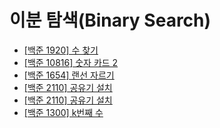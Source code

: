 # 이분 탐색(Binary Search)

- [[백준 1920] 수 찾기](./1920_finding_number)
- [[백준 10816] 숫자 카드 2](./10816_number_card_2)
- [[백준 1654] 랜선 자르기](./1654_cutting_UDP_cable)
- [[백준 2110] 공유기 설치](./2110_equiping_router)
- [[백준 2110] 공유기 설치](./2110_equiping_router)
- [[백준 1300] k번째 수](./1300_kth_num)
